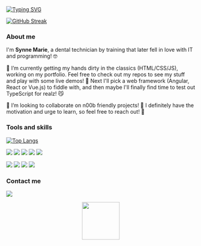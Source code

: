 <!-- Intro animation text -->
<div id="about-me">
<a href="https://git.io/typing-svg"><img src="https://readme-typing-svg.demolab.com?font=Roboto+Condensed&weight=500&size=25&duration=4000&pause=500&color=EB5775&width=550&lines=Hi%2C+I+am+Synne+Marie;It's+nice+to+meet+you!;I+am+a+web+developer;and+also+a+dental+technician" alt="Typing SVG" /></a>
</div>

<!-- Github stats -->
[![GitHub Streak](https://streak-stats.demolab.com/?user=SMKil)](https://git.io/streak-stats)



### About me
I'm **Synne Marie**, a dental technician by training that later fell in love with IT and programming! 🤓

🌱 I’m currently getting my hands dirty in the classics (HTML/CSS/JS), working on my portfolio. Feel free to check out my repos to see my stuff and play with some live demos! 🤗 Next I'll pick a web framework (Angular, React or Vue.js) to fiddle with, and then maybe I'll finally find time to test out TypeScript for realz! 😼

👯 I’m looking to collaborate on n00b friendly projects! 👶 I definitely have the motivation and urge to learn, so feel free to reach out! 💪

### Tools and skills
[![Top Langs](https://github-readme-stats.vercel.app/api/top-langs/?username=smkil&theme=swift)](https://github.com/anuraghazra/github-readme-stats)


<!-- Technology -->
[![](https://img.shields.io/badge/HTML5-E34F26?style=for-the-badge&logo=html5&logoColor=white)]([])
[![](https://img.shields.io/badge/CSS3-1572B6?style=for-the-badge&logo=css3&logoColor=white)]([])
[![](https://img.shields.io/badge/JavaScript-F7DF1E?style=for-the-badge&logo=javascript&logoColor=black)]([])
[![](https://img.shields.io/badge/Markdown-000000?style=for-the-badge&logo=markdown&logoColor=white)]([])
[![](https://img.shields.io/badge/Bootstrap-563D7C?style=for-the-badge&logo=bootstrap&logoColor=white)]([])

<!-- Tools -->
[![](https://img.shields.io/badge/Figma-F24E1E?style=for-the-badge&logo=figma&logoColor=white)]([])
[![](https://img.shields.io/badge/Visual_Studio_Code-0078D4?style=for-the-badge&logo=visual%20studio%20code&logoColor=white)]([])
[![](https://img.shields.io/badge/GIT-E44C30?style=for-the-badge&logo=git&logoColor=white)]([])
[![](https://img.shields.io/badge/windows%20terminal-4D4D4D?style=for-the-badge&logo=windows%20terminal&logoColor=white)]([])

### Contact me
[![](https://img.shields.io/badge/LinkedIn-0077B5?style=for-the-badge&logo=linkedin&logoColor=white)]([https://shields.io/](https://www.linkedin.com/in/smko/))

<!-- Cute animation -->
<div id="intro-img" align="center">
    <a href="#"><img src="https://emojis.slackmojis.com/emojis/images/1643511097/37553/bongo_sushi.gif?1643511097" width=100></a>
</div>
